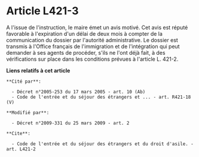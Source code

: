 # Article L421-3

A l'issue de l'instruction, le maire émet un avis motivé. Cet avis est réputé favorable à l'expiration d'un délai de deux
mois à compter de la communication du dossier par l'autorité administrative. Le dossier est transmis à l'Office français de
l'immigration et de l'intégration qui peut demander à ses agents de procéder, s'ils ne l'ont déjà fait, à des vérifications
sur place dans les conditions prévues à l'article L. 421-2.

**Liens relatifs à cet article**

	**Cité par**:

	  - Décret n°2005-253 du 17 mars 2005 - art. 10 (Ab)
	  - Code de l'entrée et du séjour des étrangers et ... - art. R421-18 (V)

	**Modifié par**:

	  - Décret n°2009-331 du 25 mars 2009 - art. 2

	**Cite**:

	  - Code de l'entrée et du séjour des étrangers et du droit d'asile. - art. L421-2
